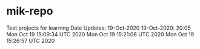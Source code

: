 # mik-repo
Test projects for learning
Date Updates:
19-Oct-2020
19-Oct-2020: 20:05
Mon Oct 19 15:09:34 UTC 2020
Mon Oct 19 15:21:06 UTC 2020
Mon Oct 19 15:26:57 UTC 2020
